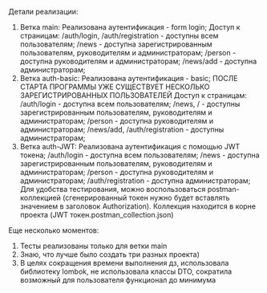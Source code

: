 Детали реализации:

1. Ветка main:
   Реализована аутентификация - form login;
   Доступ к страницам:
   /auth/login, /auth/registration - доступны всем пользователям;
   /news - доступна зарегистрированным пользователям, руководителям и администраторам;
   /person - доступна руководителям и администраторам;
   /news/add - доступна администраторам;
2. Ветка auth-basic:
   Реализована аутентификация - basic;
   ПОСЛЕ СТАРТА ПРОГРАММЫ УЖЕ СУЩЕСТВУЕТ НЕСКОЛЬКО ЗАРЕГИСТРИРОВАННЫХ ПОЛЬЗОВАТЕЛЕЙ
   Доступ к страницам:
   /auth/login - доступна всем пользователям;
   /news, / - доступны зарегистрированным пользователям, руководителям и администраторам;
   /person - доступна руководителям и администраторам;
   /news/add, /auth/registration - доступны администраторам;
3. Ветка auth-JWT:
   Реализована аутентификация с помощью JWT токена;
   /auth/login - доступна всем пользователям;
   /news - доступна зарегистрированным пользователям, руководителям и администраторам;
   /person - доступна руководителям и администраторам;
   /auth/registration - доступна администраторам;
   Для удобства тестирования, можно воспользоваться postman-коллекцией (сгенерированный токен нужно будет вставлять
   значением в заголовок Authorization). Коллекция находится в корне проекта (JWT токен.postman_collection.json)

Еще несколько моментов:

1. Тесты реализованы только для ветки main
2. Знаю, что лучше было создать три разных проекта)
3. В целях сокращения времени выполнения дз, использовала библиотеку lombok, не использовала классы DTO, сократила
   возможный для пользователя функционал до минимума
